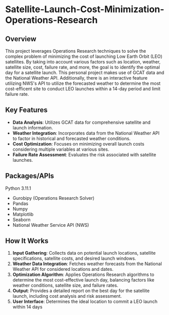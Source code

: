 # Satellite-Launch-Cost-Minimization-Operations-Research

## Overview
This project leverages Operations Research techniques to solve the complex problem of minimizing the cost of launching Low Earth Orbit (LEO) satellites. By taking into account various factors such as location, weather, satellite size, cost, failure rate, and more, the goal is to identify the optimal day for a satellite launch. This personal project makes use of GCAT data and the National Weather API. Additionally, there is an interactive feature utilizing NWS's API to utilize the forecasted weather to determine the most cost-efficent site to conduct LEO launches within a 14-day period and limit failure rate.

## Key Features
- **Data Analysis**: Utilizes GCAT data for comprehensive satellite and launch information.
- **Weather Integration**: Incorporates data from the National Weather API to factor in historical and forecasted weather conditions.
- **Cost Optimization**: Focuses on minimizing overall launch costs considering multiple variables at various sites. 
- **Failure Rate Assessment**: Evaluates the risk associated with satellite launches.

## Packages/APIs
Python 3.11.1
- Gurobipy (Operations Research Solver)
- Pandas
- Numpy
- Matplotlib
- Seaborn
- National Weather Service API (NWS)

## How It Works
1. **Input Gathering**: Collects data on potential launch locations, satellite specifications, satellite costs, and desired launch windows.
2. **Weather Data Integration**: Fetches weather forecasts from the National Weather API for considered locations and dates.
3. **Optimization Algorithm**: Applies Operations Research algorithms to determine the most cost-effective launch day, balancing factors like weather conditions, satellite size, and failure rates.
4. **Output**: Provides a detailed report on the best day for the satellite launch, including cost analysis and risk assessment.
5. **User Interface**: Determines the ideal location to commit a LEO launch within 14 days
